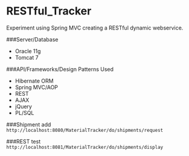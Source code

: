# RESTful_Tracker
Experiment using Spring MVC creating a RESTful dynamic webservice.

###Server/Database
- Oracle 11g 
- Tomcat 7

###API/Frameworks/Design Patterns Used
- Hibernate ORM
- Spring MVC/AOP
- REST
- AJAX
- jQuery
- PL/SQL

###Shipment add
`http://localhost:8080/MaterialTracker/do/shipments/request`

###REST test
`http://localhost:8081/MaterialTracker/do/shipments/display`
